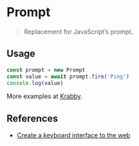 # Prompt

> Replacement for JavaScript’s prompt.

## Usage

``` javascript
const prompt = new Prompt
const value = await prompt.fire('Ping')
console.log(value)
```

More examples at [Krabby].

## References

- [Create a keyboard interface to the web]

[Krabby]: https://krabby.netlify.com
[Create a keyboard interface to the web]: https://alexherbo2.github.io/blog/chrome/create-a-keyboard-interface-to-the-web/
